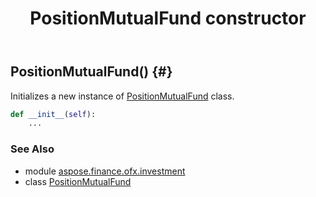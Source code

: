 ﻿---
title: PositionMutualFund constructor
second_title: Aspose.Finance for Python via .NET API References
description: 
type: docs
weight: 10
url: /python-net/aspose.finance.ofx.investment/positionmutualfund/__init__/
is_root: false
---

## PositionMutualFund() {#}

Initializes a new instance of [PositionMutualFund](/finance/python-net/aspose.finance.ofx.investment/positionmutualfund) class.



```python
def __init__(self):
    ...
```





### See Also
* module [aspose.finance.ofx.investment](../../)
* class [PositionMutualFund](/finance/python-net/aspose.finance.ofx.investment/positionmutualfund)
